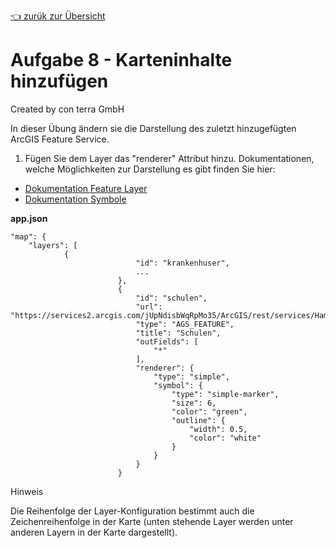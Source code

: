 [:point_left: zurük zur Übersicht](README.md)

Aufgabe 8 - Karteninhalte hinzufügen
=======================================================

Created by con terra GmbH

In dieser Übung ändern sie die Darstellung des zuletzt hinzugefügten ArcGIS Feature Service.

1. Fügen Sie dem Layer das "renderer" Attribut hinzu. Dokumentationen, welche Möglichkeiten zur Darstellung es gibt finden Sie hier: 
* [Dokumentation Feature Layer](https://developers.arcgis.com/javascript/latest/api-reference/esri-layers-FeatureLayer.html#renderer) 
* [Dokumentation Symbole](https://developers.arcgis.com/javascript/latest/api-reference/esri-symbols-Symbol.html)

**app.json**

``` {.syntaxhighlighter-pre data-syntaxhighlighter-params="brush: java; gutter: false; theme: Confluence" data-theme="Confluence"}
"map": {
    "layers": [
            {
                            "id": "krankenhuser",
                            ...
                        },
                        {
                            "id": "schulen",
                            "url": "https://services2.arcgis.com/jUpNdisbWqRpMo35/ArcGIS/rest/services/Hamburg_Schulen/FeatureServer/0",
                            "type": "AGS_FEATURE",
                            "title": "Schulen",
                            "outFields": [
                                "*"
                            ],
                            "renderer": {
                                "type": "simple",
                                "symbol": {
                                    "type": "simple-marker",
                                    "size": 6,
                                    "color": "green",
                                    "outline": {
                                        "width": 0.5,
                                        "color": "white"
                                    }
                                }
                            }
                        }
```

Hinweis

Die Reihenfolge der Layer-Konfiguration bestimmt auch die Zeichenreihenfolge in der Karte (unten stehende Layer werden unter anderen Layern in der Karte dargestellt).


